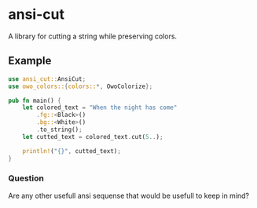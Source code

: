 # ansi-cut

A library for cutting a string while preserving colors.

## Example

```rust
use ansi_cut::AnsiCut;
use owo_colors::{colors::*, OwoColorize};

pub fn main() {
    let colored_text = "When the night has come"
        .fg::<Black>()
        .bg::<White>()
        .to_string();
    let cutted_text = colored_text.cut(5..);

    println!("{}", cutted_text);
}
```

### Question

Are any other usefull ansi sequense that would be usefull to keep in mind?